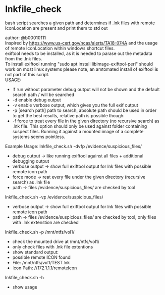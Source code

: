 # lnkfile_check
bash script searches a given path and determines if .lnk files with remote IconLocation are present and print them to std out

author: @b00010111<br>
Inspired by https://www.us-cert.gov/ncas/alerts/TA18-074A and the usage of remote IconLocation within windows shortcut files.<br>
exiftool needs to be installed, as it is needed to parase out the metadata from the .lnk files.<br>
To install exiftool running "sudo apt install libimage-exiftool-perl" should work on most linux systems please note, an amtomated install of exiftool is not part of this script.<br>
USAGE:
* If run without parameter debug output will not be shown and the default search path / will be searched
* -d enable debug output
* -v enable verbose output, which gives you the full exif output
* -p [search path] path to search, absolute path should be used in order to get the best results, relative path is possible though
* -f force to treat every file in the given directory (no recursive search) as .lnk file. This option should only be used against folder containing suspect files. Running it against a mounted image of a complete systems seems pointless.

Example Usage:
lnkfile_check.sh -dvfp /evidence/suspicious_files/
* debug output -> like running exiftool against all files + additional debugging output
* verbose output -> show full exiftool output for lnk files with possible remote icon path
* force mode -> reat every file under the given directory (recursive search) as .lnk file
* path -> files /evidence/suspicious_files/ are checked by tool

lnkfile_check.sh -vp /evidence/suspicious_files/
* verbose output -> show full exiftool output for lnk files with possible remote icon path
* path -> files /evidence/suspicious_files/ are checked by tool, only files with .lnk extenstion are checked

lnkfile_check.sh -p /mnt/ntfs/vol1/
* check the mounted drive at /mnt/ntfs/vol1/
* only check files with .lnk file extentions
* show standard output:
* possible remote ICON found
* File: /mnt/ntfs/vol1/TEST.lnk
* Icon Path: //172.1.1.1/remoteIcon

lnkfile_check.sh -h
* show usage

